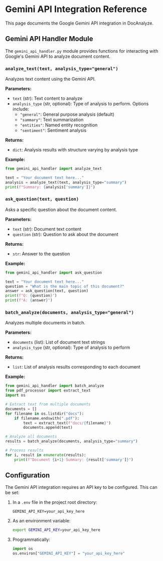 # Gemini API Integration Reference

This page documents the Google Gemini API integration in DocAnalyze.

## Gemini API Handler Module

The `gemini_api_handler.py` module provides functions for interacting with Google's Gemini API to analyze document content.

### `analyze_text(text, analysis_type="general")`

Analyzes text content using the Gemini API.

**Parameters:**

- `text` (str): Text content to analyze
- `analysis_type` (str, optional): Type of analysis to perform. Options include:
  - `"general"`: General purpose analysis (default)
  - `"summary"`: Text summarization
  - `"entities"`: Named entity recognition
  - `"sentiment"`: Sentiment analysis

**Returns:**

- `dict`: Analysis results with structure varying by analysis type

**Example:**

```python
from gemini_api_handler import analyze_text

text = "Your document text here..."
analysis = analyze_text(text, analysis_type="summary")
print(f"Summary: {analysis['summary']}")
```

### `ask_question(text, question)`

Asks a specific question about the document content.

**Parameters:**

- `text` (str): Document text content
- `question` (str): Question to ask about the document

**Returns:**

- `str`: Answer to the question

**Example:**

```python
from gemini_api_handler import ask_question

text = "Your document text here..."
question = "What is the main topic of this document?"
answer = ask_question(text, question)
print(f"Q: {question}")
print(f"A: {answer}")
```

### `batch_analyze(documents, analysis_type="general")`

Analyzes multiple documents in batch.

**Parameters:**

- `documents` (list): List of document text strings
- `analysis_type` (str, optional): Type of analysis to perform

**Returns:**

- `list`: List of analysis results corresponding to each document

**Example:**

```python
from gemini_api_handler import batch_analyze
from pdf_processor import extract_text
import os

# Extract text from multiple documents
documents = []
for filename in os.listdir("docs"):
    if filename.endswith(".pdf"):
        text = extract_text(f"docs/{filename}")
        documents.append(text)

# Analyze all documents
results = batch_analyze(documents, analysis_type="summary")

# Process results
for i, result in enumerate(results):
    print(f"Document {i+1} Summary: {result['summary']}")
```

## Configuration

The Gemini API integration requires an API key to be configured. This can be set:

1. In a `.env` file in the project root directory:
   ```
   GEMINI_API_KEY=your_api_key_here
   ```

2. As an environment variable:
   ```bash
   export GEMINI_API_KEY=your_api_key_here
   ```

3. Programmatically:
   ```python
   import os
   os.environ["GEMINI_API_KEY"] = "your_api_key_here"
   ```